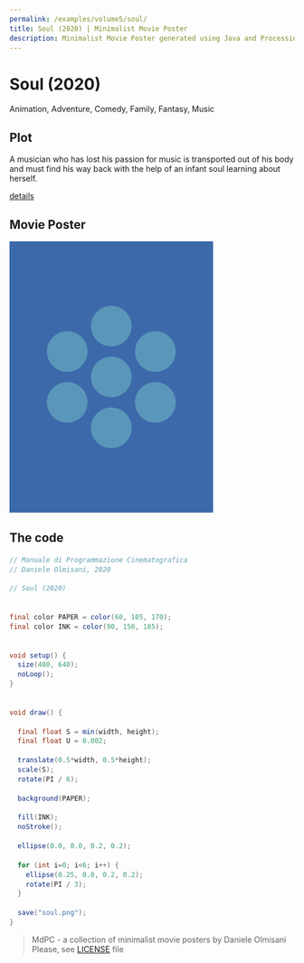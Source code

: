 ```yaml
---
permalink: /examples/volume5/soul/
title: Soul (2020) | Minimalist Movie Poster
description: Minimalist Movie Poster generated using Java and Processing.
---
```


# Soul (2020)

Animation, Adventure, Comedy, Family, Fantasy, Music

## Plot
A musician who has lost his passion for music is transported out of his body and must find his way back with the help of an infant soul learning about herself.

[details](https://www.imdb.com/title/tt2948372/)

## Movie Poster
<img src="soul.png"  width="360px" title="Soul">


## The code
```java
// Manuale di Programmazione Cinematografica
// Daniele Olmisani, 2020

// Soul (2020)


final color PAPER = color(60, 105, 170);
final color INK = color(90, 150, 185);


void setup() {
  size(480, 640);
  noLoop();
}


void draw() {
  
  final float S = min(width, height);
  final float U = 0.002;

  translate(0.5*width, 0.5*height);
  scale(S);
  rotate(PI / 6);
  
  background(PAPER);
  
  fill(INK);
  noStroke();
  
  ellipse(0.0, 0.0, 0.2, 0.2);
  
  for (int i=0; i<6; i++) {
    ellipse(0.25, 0.0, 0.2, 0.2);
    rotate(PI / 3);
  }
  
  save("soul.png");
}  

```

> MdPC - a collection of minimalist movie posters
> by Daniele Olmisani
> Please, see [LICENSE](../../../LICENSE) file
